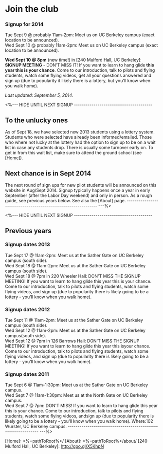# Join the club

### Signup for 2014

Tue Sept 9 @ probably 11am-2pm:
  Meet us on UC Berkeley campus (exact location to be announced).  
Wed Sept 10 @ probably 11am-2pm:
  Meet us on UC Berkeley campus (exact location to be announced).

**Wed Sept 10 @ 8pm** (new time!) in [240 Mulford Hall, UC Berkeley]:
**SIGNUP MEETING** - DON'T MISS IT! If you want to learn to hang glide
**this year this is your chance**. Come to our introduction, talk to
pilots and flying students, watch some flying videos, get all your
questions answered and sign up (due to popularity it likely there is
a lottery, but you'll know when you walk home).  

_Last updated: September 5, 2014._  


<%--- HIDE UNTIL NEXT SIGNUP ----------------------------------------
## To the unlucky ones

As of Sept 18, we have selected new 2013 students using a lottery
system. Students who were selected have already been informed/emailed.
Those who where not lucky at the lottery had the option to sign up to
be on a wait list in case any students drop. There is usually some
turnover early on. To get in from this wait list, make sure to attend
the ground school (see [Home]).

## Next chance is in Sept 2014

The next round of sign ups for new pilot students will be announced
on this website in Aug/Sept 2014. Signup typically happens once a year
in early September (after the Labor Day weekend) and only in person.
As a rough guide, see previous years below. See also the [About] page.
--------------------------------------------------------------- ---%>


<%--- HIDE UNTIL NEXT SIGNUP ----------------------------------------
## Previous years

### Signup dates 2013

Tue Sept 17 @ 11am-2pm: Meet us at the Sather Gate on UC Berkeley campus
(south side).  
Wed Sept 18 @ 11am-2pm: Meet us at the Sather Gate on UC Berkeley campus
(south side).  
Wed Sept 18 @ 7pm in 220 Wheeler Hall: DON'T MISS THE SIGNUP MEETING! If
you want to learn to hang glide this year this is your chance. Come to
our introduction, talk to pilots and flying students, watch some flying
videos, and sign up (due to popularity there is likely going to be a
lottery - you'll know when you walk home).

### Signup dates 2012

Tue Sept 11 @ 11am-2pm: Meet us at the Sather Gate on UC Berkeley campus
(south side).  
Wed Sept 12 @ 11am-2pm: Meet us at the Sather Gate on UC Berkeley
campus(south side).  
Wed Sept 12 @ 7pm in 126 Barrows Hall: DON'T MISS THE SIGNUP MEETING!
If you want to learn to hang glide this year this isyour chance. Come
to our introduction, talk to pilots and flying students, watch some
flying videos, and sign up (due to popularity there is likely going to
be a lottery - you'll know when you walk home).

### Signup dates 2011

Tue Sept 6 @ 11am-1:30pm: Meet us at the Sather Gate on UC Berkeley
campus.  
Wed Sept 7 @ 11am-1:30pm: Meet us at the North Gate on UC Berkeley
campus.  
Wed Sept 7 @ 7pm: DON'T MISS! If you want to learn to hang glide this
year this is your chance. Come to our introduction, talk to pilots and
flying students, watch some flying videos, andsign up (due to
popularity there is likely going to be a lottery - you'll know when you
walk home). Where:102 Wurster, UC Berkeley campus.
--------------------------------------------------------------- ---%>


[Home]: <%=pathToRoot%>/
[About]: <%=pathToRoot%>/about/
[240 Mulford Hall, UC Berkeley]: http://goo.gl/X5KhpN
